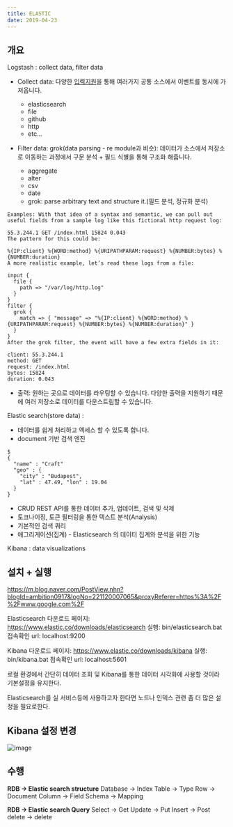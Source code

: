 ```yaml
---
title: ELASTIC
date: 2019-04-23
---
```


## 개요

Logstash : collect data, filter data

- Collect data: 다양한 [입력지원](https://www.elastic.co/guide/en/logstash/current/input-plugins.html)을 통해 여러가지 공통 소스에서 이벤트를 동시에 가져옵니다.
  - elasticsearch
  - file
  - github
  - http
  - etc...

- Filter data: grok(data parsing - re module과 비슷): 데이터가 소스에서 저장소로 이동하는 과정에서 구문 분석 + 필드 식별을 통해 구조화 해줍니다.
  - aggregate
  - alter
  - csv
  - date
  - grok: parse arbitrary text and structure it.(필드 분석, 정규화 분석)
```
Examples: With that idea of a syntax and semantic, we can pull out useful fields from a sample log like this fictional http request log:

55.3.244.1 GET /index.html 15824 0.043
The pattern for this could be:

%{IP:client} %{WORD:method} %{URIPATHPARAM:request} %{NUMBER:bytes} %{NUMBER:duration}
A more realistic example, let’s read these logs from a file:

input {
  file {
    path => "/var/log/http.log"
  }
}
filter {
  grok {
    match => { "message" => "%{IP:client} %{WORD:method} %{URIPATHPARAM:request} %{NUMBER:bytes} %{NUMBER:duration}" }
  }
}
After the grok filter, the event will have a few extra fields in it:

client: 55.3.244.1
method: GET
request: /index.html
bytes: 15824
duration: 0.043
```

- 출력: 원하는 곳으로 데이터를 라우팅할 수 있습니다. 다양한 출력을 지원하기 때문에 여러 저장소로 데이터를 다운스트림할 수 있습니다.


Elastic search(store data) :

- 데이터를 쉽게 처리하고 엑세스 할 수 있도록 합니다.
- document 기반 검색 엔진
```
$
{
  "name" : "Craft"
  "geo" : {
    "city" : "Budapest",
    "lat" : 47.49, "lon" : 19.04
  }
}
```

  - CRUD REST API를 통한 데이터 추가, 업데이트, 검색 및 삭제
  - 토크나이징, 토큰 필터링을 통한 텍스트 분석(Analysis)
  - 기본적인 검색 쿼리
  - 애그리게이션(집계) - Elasticsearch 의 데이터 집계와 분석을 위한 기능

Kibana : data visualizations


## 설치 + 실행

https://m.blog.naver.com/PostView.nhn?blogId=ambition0917&logNo=221120007065&proxyReferer=https%3A%2F%2Fwww.google.com%2F

Elasticsearch 다운로드 페이지: https://www.elastic.co/downloads/elasticsearch
실행: bin/elasticsearch.bat
접속확인 url: localhost:9200

Kibana 다운로드 페이지: https://www.elastic.co/downloads/kibana
실행: bin/kibana.bat
접속확인 url: localhost:5601

로컬 환경에서 간단히 데이터 조회 및 Kibana를 통한 데이터 시각화에 사용할 것이라 기본설정을 유지한다.

Elasticsearch를 실 서비스등에 사용하고자 한다면 노드나 인덱스 관련 좀 더 많은 설정을 필요로한다.

## Kibana 설정 변경

![image](https://user-images.githubusercontent.com/48308562/56559102-92675700-65db-11e9-9b2f-d3c8d673921a.png)


## 수행

**RDB -> Elastic search structure**
Database -> Index
Table -> Type
Row -> Document
Column -> Field
Schema -> Mapping

**RDB -> Elastic search Query**
Select -> Get
Update -> Put
Insert -> Post
delete -> delete

##
